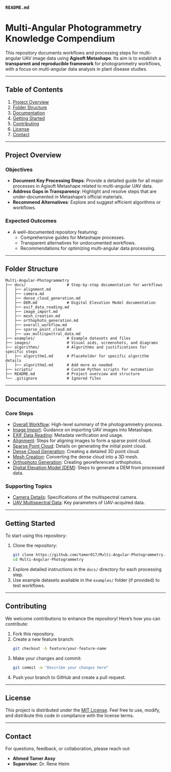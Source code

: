 ### `README.md`  
# Multi-Angular Photogrammetry Knowledge Compendium  

This repository documents workflows and processing steps for multi-angular UAV image data using **Agisoft Metashape**. Its aim is to establish a **transparent and reproducible framework** for photogrammetry workflows, with a focus on multi-angular data analysis in plant disease studies.  

---

## Table of Contents  
1. [Project Overview](#project-overview)  
2. [Folder Structure](#folder-structure)  
3. [Documentation](#documentation)  
4. [Getting Started](#getting-started)  
5. [Contributing](#contributing)  
6. [License](#license)  
7. [Contact](#contact)  

---

## Project Overview  

### Objectives  
- **Document Key Processing Steps**: Provide a detailed guide for all major processes in Agisoft Metashape related to multi-angular UAV data.  
- **Address Gaps in Transparency**: Highlight and resolve steps that are under-documented in Metashape’s official materials.  
- **Recommend Alternatives**: Explore and suggest efficient algorithms or workflows.  

### Expected Outcomes  
- A well-documented repository featuring:  
  - Comprehensive guides for Metashape processes.  
  - Transparent alternatives for undocumented workflows.  
  - Recommendations for optimizing multi-angular data processing.  

---

## Folder Structure  

```plaintext  
Multi-Angular-Photogrammetry  
├── docs/                  # Step-by-step documentation for workflows  
│   ├── alignment.md  
│   ├── camera.md  
│   ├── dense_cloud_generation.md  
│   ├── DEM.md             # Digital Elevation Model documentation  
│   ├── exif_data_reading.md  
│   ├── image_import.md  
│   ├── mesh_creation.md  
│   ├── orthophoto_generation.md  
│   ├── overall_workflow.md  
│   ├── sparse_point_cloud.md  
│   ├── uav_multispectral_data.md  
├── examples/              # Example datasets and files  
├── images/                # Visual aids, screenshots, and diagrams  
├── algorithms/            # Algorithms and justifications for specific steps  
│   ├── algorithm1.md      # Placeholder for specific algorithm details  
│   ├── algorithm2.md      # Add more as needed  
├── scripts/               # Custom Python scripts for automation  
├── README.md              # Project overview and structure  
└── .gitignore             # Ignored files  
```  

---

## Documentation  

### Core Steps  
- [Overall Workflow](docs/overall_workflow.md): High-level summary of the photogrammetry process.  
- [Image Import](docs/image_import.md): Guidance on importing UAV images into Metashape.  
- [EXIF Data Reading](docs/exif_data_reading.md): Metadata verification and usage.  
- [Alignment](docs/alignment.md): Steps for aligning images to form a sparse point cloud.  
- [Sparse Point Cloud](docs/sparse_point_cloud.md): Details on generating the initial point cloud.  
- [Dense Cloud Generation](docs/dense_cloud_generation.md): Creating a detailed 3D point cloud.  
- [Mesh Creation](docs/mesh_creation.md): Converting the dense cloud into a 3D mesh.  
- [Orthophoto Generation](docs/orthophoto_generation.md): Creating georeferenced orthophotos.  
- [Digital Elevation Model (DEM)](docs/DEM.md): Steps to generate a DEM from processed data.  

### Supporting Topics  
- [Camera Details](docs/camera.md): Specifications of the multispectral camera.  
- [UAV Multispectral Data](docs/uav_multispectral_data.md): Key parameters of UAV-acquired data.  

---

## Getting Started  

To start using this repository:  

1. Clone the repository:  
   ```bash  
   git clone https://github.com/tamer017/Multi-Angular-Photogrammetry.git  
   cd Multi-Angular-Photogrammetry  
   ```  
2. Explore detailed instructions in the `docs/` directory for each processing step.  
3. Use example datasets available in the `examples/` folder (if provided) to test workflows.  

---

## Contributing  

We welcome contributions to enhance the repository! Here’s how you can contribute:  

1. Fork this repository.  
2. Create a new feature branch:  
   ```bash  
   git checkout -b feature/your-feature-name  
   ```  
3. Make your changes and commit:  
   ```bash  
   git commit -m "Describe your changes here"  
   ```  
4. Push your branch to GitHub and create a pull request.  

---

## License  

This project is distributed under the [MIT License](LICENSE). Feel free to use, modify, and distribute this code in compliance with the license terms.  

---

## Contact  

For questions, feedback, or collaboration, please reach out:  
- **Ahmed Tamer Assy**  
- **Supervisor**: Dr. Rene Heim  




